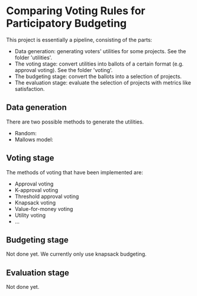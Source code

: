 # Comparing Voting Rules for Participatory Budgeting

This project is essentially a pipeline, consisting of the parts:

- Data generation: generating voters' utilities for some projects. See the folder 'utilities'.
- The voting stage: convert utilities into ballots of a certain format (e.g. approval voting). See the folder 'voting'.
- The budgeting stage: convert the ballots into a selection of projects.
- The evaluation stage: evaluate the selection of projects with metrics like satisfaction.

## Data generation
There are two possible methods to generate the utilities.

- Random:
- Mallows model:

## Voting stage
The methods of voting that have been implemented are:

- Approval voting
- K-approval voting
- Threshold approval voting
- Knapsack voting
- Value-for-money voting
- Utility voting
- ...

## Budgeting stage
Not done yet. We currently only use knapsack budgeting.

## Evaluation stage
Not done yet.

